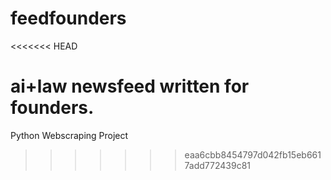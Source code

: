 # feedfounders
<<<<<<< HEAD

ai+law newsfeed written for founders.
=======
Python Webscraping Project
>>>>>>> eaa6cbb8454797d042fb15eb6617add772439c81

